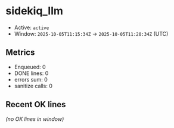 # sidekiq_llm

- Active: `active`
- Window: `2025-10-05T11:15:34Z` → `2025-10-05T11:20:34Z` (UTC)

## Metrics
- Enqueued: 0
- DONE lines: 0
- errors sum: 0
- sanitize calls: 0

## Recent OK lines
_(no OK lines in window)_

